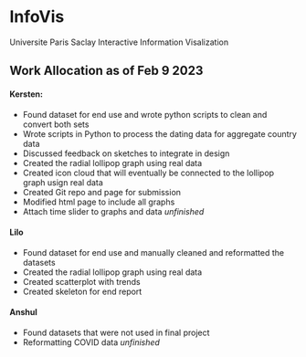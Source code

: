 # InfoVis
Universite Paris Saclay Interactive Information Visalization

## Work Allocation as of Feb 9 2023

#### Kersten:
- Found dataset for end use and wrote python scripts to clean and convert both sets
- Wrote scripts in Python to process the dating data for aggregate country data
- Discussed feedback on sketches to integrate in design
- Created the radial lollipop graph using real data
- Created icon cloud that will eventually be connected to the lollipop graph usign real data
- Created Git repo and page for submission
- Modified html page to include all graphs
- Attach time slider to graphs and data *unfinished*

#### Lilo
- Found dataset for end use and manually cleaned and reformatted the datasets
- Created the radial lollipop graph using real data
- Created scatterplot with trends
- Created skeleton for end report

#### Anshul
- Found datasets that were not used in final project
- Reformatting COVID data *unfinished*
